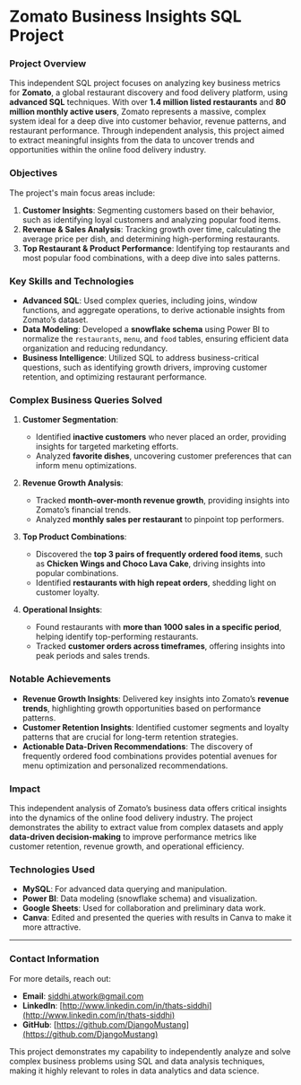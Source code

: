 # **Zomato Business Insights SQL Project**

### **Project Overview**
This independent SQL project focuses on analyzing key business metrics for **Zomato**, a global restaurant discovery and food delivery platform, using **advanced SQL** techniques. With over **1.4 million listed restaurants** and **80 million monthly active users**, Zomato represents a massive, complex system ideal for a deep dive into customer behavior, revenue patterns, and restaurant performance. Through independent analysis, this project aimed to extract meaningful insights from the data to uncover trends and opportunities within the online food delivery industry.

### **Objectives**
The project's main focus areas include:
1. **Customer Insights**: Segmenting customers based on their behavior, such as identifying loyal customers and analyzing popular food items.
2. **Revenue & Sales Analysis**: Tracking growth over time, calculating the average price per dish, and determining high-performing restaurants.
3. **Top Restaurant & Product Performance**: Identifying top restaurants and most popular food combinations, with a deep dive into sales patterns.

### **Key Skills and Technologies**
- **Advanced SQL**: Used complex queries, including joins, window functions, and aggregate operations, to derive actionable insights from Zomato’s dataset.
- **Data Modeling**: Developed a **snowflake schema** using Power BI to normalize the `restaurants`, `menu`, and `food` tables, ensuring efficient data organization and reducing redundancy.
- **Business Intelligence**: Utilized SQL to address business-critical questions, such as identifying growth drivers, improving customer retention, and optimizing restaurant performance.

### **Complex Business Queries Solved**
1. **Customer Segmentation**:
   - Identified **inactive customers** who never placed an order, providing insights for targeted marketing efforts.
   - Analyzed **favorite dishes**, uncovering customer preferences that can inform menu optimizations.

2. **Revenue Growth Analysis**:
   - Tracked **month-over-month revenue growth**, providing insights into Zomato’s financial trends.
   - Analyzed **monthly sales per restaurant** to pinpoint top performers.

3. **Top Product Combinations**:
   - Discovered the **top 3 pairs of frequently ordered food items**, such as **Chicken Wings and Choco Lava Cake**, driving insights into popular combinations.
   - Identified **restaurants with high repeat orders**, shedding light on customer loyalty.

4. **Operational Insights**:
   - Found restaurants with **more than 1000 sales in a specific period**, helping identify top-performing restaurants.
   - Tracked **customer orders across timeframes**, offering insights into peak periods and sales trends.

### **Notable Achievements**
- **Revenue Growth Insights**: Delivered key insights into Zomato’s **revenue trends**, highlighting growth opportunities based on performance patterns.
- **Customer Retention Insights**: Identified customer segments and loyalty patterns that are crucial for long-term retention strategies.
- **Actionable Data-Driven Recommendations**: The discovery of frequently ordered food combinations provides potential avenues for menu optimization and personalized recommendations.

### **Impact**
This independent analysis of Zomato’s business data offers critical insights into the dynamics of the online food delivery industry. The project demonstrates the ability to extract value from complex datasets and apply **data-driven decision-making** to improve performance metrics like customer retention, revenue growth, and operational efficiency.

### **Technologies Used**
- **MySQL**: For advanced data querying and manipulation.
- **Power BI**: Data modeling (snowflake schema) and visualization.
- **Google Sheets**: Used for collaboration and preliminary data work.
- **Canva**: Edited and presented the queries with results in Canva to make it more attractive.

---

### **Contact Information**
For more details, reach out:
- **Email**: siddhi.atwork@gmail.com
- **LinkedIn**: [http://www.linkedin.com/in/thats-siddhi](http://www.linkedin.com/in/thats-siddhi)
- **GitHub**: [https://github.com/DjangoMustang](https://github.com/DjangoMustang)

This project demonstrates my capability to independently analyze and solve complex business problems using SQL and data analysis techniques, making it highly relevant to roles in data analytics and data science.
